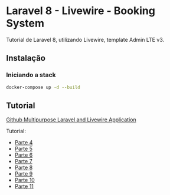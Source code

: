 # Laravel 8 - Livewire - Booking System

Tutorial de Laravel 8, utilizando Livewire, template Admin LTE v3.

## Instalação

### Iniciando a stack

```bash
docker-compose up -d --build
```

## Tutorial

[Github Multipurpose Laravel and Livewire Application](https://github.com/clovon/Multipurpose-Laravel-and-Livewire-Application)

Tutorial:
* [Parte 4](https://www.youtube.com/watch?v=CBL17MxWi_4&list=PLGg3vnFos8GMxYSWRBce3LH_SREan7my8&index=4)
* [Parte 5](https://www.youtube.com/watch?v=AKX-SJ2zMG8&list=PLGg3vnFos8GMxYSWRBce3LH_SREan7my8&index=5)
* [Parte 6](https://www.youtube.com/watch?v=oiJiw9h_uec&list=PLGg3vnFos8GMxYSWRBce3LH_SREan7my8&index=6)
* [Parte 7](https://www.youtube.com/watch?v=q_zMMmMJr_o&list=PLGg3vnFos8GMxYSWRBce3LH_SREan7my8&index=7)
* [Parte 8](https://www.youtube.com/watch?v=FzSgoibYkAk&list=PLGg3vnFos8GMxYSWRBce3LH_SREan7my8&index=8)
* [Parte 9](https://www.youtube.com/watch?v=l0iXncJPaPY&list=PLGg3vnFos8GMxYSWRBce3LH_SREan7my8&index=9)
* [Parte 10](https://www.youtube.com/watch?v=RoSR5Wjk7ZE&list=PLGg3vnFos8GMxYSWRBce3LH_SREan7my8&index=10)
* [Parte 11](https://www.youtube.com/watch?v=Kdu6i42rT5U&list=PLGg3vnFos8GMxYSWRBce3LH_SREan7my8&index=11)
